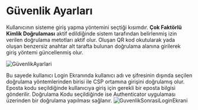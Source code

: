 ﻿# Güvenlik Ayarları
Kullanıcının sisteme giriş yapma yöntemini seçtiği kısımdır.
 **Çok Faktörlü Kimlik Doğrulaması** aktif edildiğinde sistem tarafından belirlenmiş izin verilen doğrulama metotları aktif olur. Oluşan QR kod okutularak yada oluşan benzersiz anahtar alt tarafta bulunan doğrulama alanına girilerek giriş yöntemi güncellenmiş olur. 

![GüvenlikAyarlari](https://docsbimser.blob.core.windows.net/imagecontainer/GuvenlikAyarlari-0dbf5c9d-3c8e-4210-8f88-f9e2610d1445.png)

Bu sayede kullanıcı Login Ekranında kullanıcı adı ve şifresinin dışında seçilen doğrulama yöntemlerinden birisi ile CSP ortamına girişini doğrulamış olur. Eposta kodu seçildiğinde kullanıcıya giriş için gerekli bir eposta bilgisi gönderilir. Doğrulama Kodu seçildiğinde ise Authenticator uygulaması üzerinden bir doğrulama yapılması sağlanır.
![GuvenlikSonrasiLoginEkrani](https://docsbimser.blob.core.windows.net/imagecontainer/GuvenlikSonrasiLoginEkrani-59f02f33-3dfa-4542-86aa-e7ca786403e3.png)
